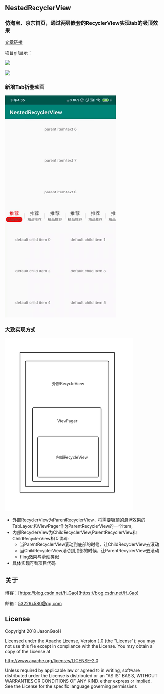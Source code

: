 ## NestedRecyclerView

### 仿淘宝、京东首页，通过两层嵌套的RecyclerView实现tab的吸顶效果
[文章链接](https://juejin.im/post/5d5f4cfcf265da03e61b18b8)

项目gif展示：

![](./gif/nested_recyclerview_1.gif)

![](./gif/nested_recyclerview_2.gif)

### 新增Tab折叠动画
![](https://raw.githubusercontent.com/JasonGaoH/NestedRecyclerView/master/gif/nested_recyclerview_animaion.gif)

### 大致实现方式
![](https://raw.githubusercontent.com/JasonGaoH/Images/master/nested_recycler_view.png)

- 外部RecyclerView为ParentRecyclerView，将需要吸顶的悬浮效果的TabLayout和ViewPager作为ParentRecyclerView的一个item。
- 内部RecyclerView为ChildRecyclerView,ParentRecyclerView和ChildRecyclerView相互协调:
  - 当ParentRecyclerView滚动到底部的时候，让ChildRecyclerView去滚动
  - 当ChildRecyclerView滚动到顶部的时候，让ParentRecyclerView去滚动
  - fling效果与滑动类似
- 具体实现可看项目代码

关于
--

博客：[https://blog.csdn.net/H_Gao](https://blog.csdn.net/H_Gao)

邮箱：532294580@qq.com

License
--
Copyright 2018 JasonGaoH

Licensed under the Apache License, Version 2.0 (the "License"); you may not use this file except in compliance with the License. You may obtain a copy of the License at

http://www.apache.org/licenses/LICENSE-2.0

Unless required by applicable law or agreed to in writing, software distributed under the License is distributed on an "AS IS" BASIS, WITHOUT WARRANTIES OR CONDITIONS OF ANY KIND, either express or implied. See the License for the specific language governing permissions
